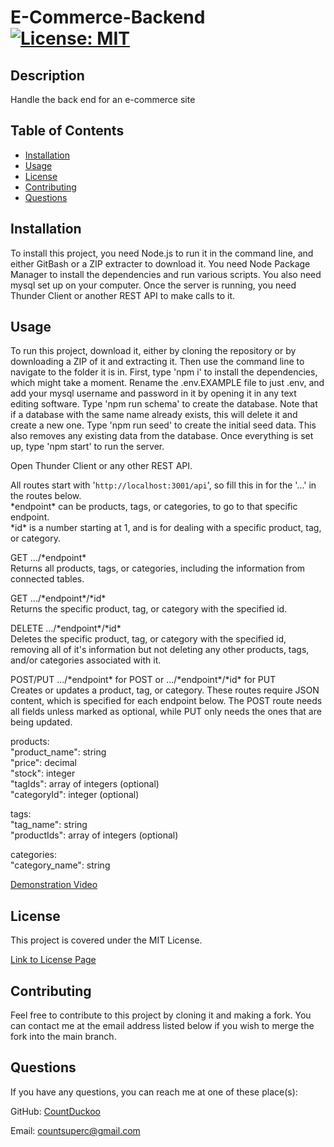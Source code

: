 # E-Commerce-Backend [![License: MIT](https://img.shields.io/badge/License-MIT-yellow.svg)](https://opensource.org/licenses/MIT)

## Description

Handle the back end for an e-commerce site

## Table of Contents
- [Installation](#installation)
- [Usage](#usage)
- [License](#license)
- [Contributing](#Contributing)
- [Questions](#Questions)

## Installation

To install this project, you need Node.js to run it in the command line, and either GitBash or a ZIP extracter to download it. You need Node Package Manager to install the dependencies and run various scripts. You also need mysql set up on your computer. Once the server is running, you need Thunder Client or another REST API to make calls to it.

## Usage

To run this project, download it, either by cloning the repository or by downloading a ZIP of it and extracting it. Then use the command line to navigate to the folder it is in. First, type 'npm i' to install the dependencies, which might take a moment. Rename the .env.EXAMPLE file to just .env, and add your mysql username and password in it by opening it in any text editing software. Type 'npm run schema' to create the database. Note that if a database with the same name already exists, this will delete it and create a new one. Type 'npm run seed' to create the initial seed data. This also removes any existing data from the database. Once everything is set up, type 'npm start' to run the server.

Open Thunder Client or any other REST API.

All routes start with '`http://localhost:3001/api`', so fill this in for the '...' in the routes below.   
\*endpoint\* can be products, tags, or categories, to go to that specific endpoint.  
\*id\* is a number starting at 1, and is for dealing with a specific product, tag, or category.

GET  .../\*endpoint\*  
Returns all products, tags, or categories, including the information from connected tables.

GET .../\*endpoint\*/\*id\*  
Returns the specific product, tag, or category with the specified id.

DELETE .../\*endpoint\*/\*id\*  
Deletes the specific product, tag, or category with the specified id, removing all of it's information but not deleting any other products, tags, and/or categories associated with it.

POST/PUT .../\*endpoint\* for POST or .../\*endpoint\*/\*id\* for PUT  
Creates or updates a product, tag, or category. These routes require JSON content, which is specified for each endpoint below. The POST route needs all fields unless marked as optional, while PUT only needs the ones that are being updated.

products:  
"product_name": string  
"price": decimal  
"stock": integer  
"tagIds": array of integers (optional)  
"categoryId": integer (optional)

tags:  
"tag_name": string  
"productIds":  array of integers (optional)

categories:  
"category_name": string


[Demonstration Video](https://drive.google.com/file/d/1YnTW-MXa7RFLE3PXTVjINXEsmvk0YVmo/view)

## License

This project is covered under the MIT License.

[Link to License Page](/LICENSE)

## Contributing

Feel free to contribute to this project by cloning it and making a fork. You can contact me at the email address listed below if you wish to merge the fork into the main branch.

## Questions

If you have any questions, you can reach me at one of these place(s):  

GitHub: [CountDuckoo](github.com/CountDuckoo)

Email: [countsuperc@gmail.com](mailto:countsuperc@gmail.com)